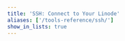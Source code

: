 ```yaml
---
title: 'SSH: Connect to Your Linode'
aliases: ['/tools-reference/ssh/']
show_in_lists: true
---
```


